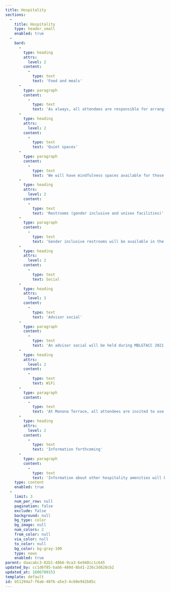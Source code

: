 ```yaml
---
title: Hospitality
sections:
  -
    title: Hospitality
    type: header_small
    enabled: true
  -
    bard:
      -
        type: heading
        attrs:
          level: 2
        content:
          -
            type: text
            text: 'Food and meals'
      -
        type: paragraph
        content:
          -
            type: text
            text: 'As always, all attendees are responsible for arranging and paying for their own food and meals during conference weekend, except where otherwise specifically noted.'
      -
        type: heading
        attrs:
          level: 2
        content:
          -
            type: text
            text: 'Quiet spaces'
      -
        type: paragraph
        content:
          -
            type: text
            text: 'We will have mindfulness spaces available for those who need a moment to center themselves. These rooms are non-staffed spaces to provide conference attendees with a quiet place to rest and rejuvenate. The rooms will be equipped with yoga mats, coloring books, fidgets, etc. Conference attendees can use these spaces during the times when events are happening in those buildings.'
      -
        type: heading
        attrs:
          level: 2
        content:
          -
            type: text
            text: 'Restrooms (gender inclusive and unisex facilities)'
      -
        type: paragraph
        content:
          -
            type: text
            text: 'Gender inclusive restrooms will be available in the conference space and will be marked in maps provided of the facility.'
      -
        type: heading
        attrs:
          level: 2
        content:
          -
            type: text
            text: Social
      -
        type: heading
        attrs:
          level: 3
        content:
          -
            type: text
            text: 'Advisor social'
      -
        type: paragraph
        content:
          -
            type: text
            text: 'An advisor social will be held during MBLGTACC 2021. More information will be available at a later date.'
      -
        type: heading
        attrs:
          level: 2
        content:
          -
            type: text
            text: WiFi
      -
        type: paragraph
        content:
          -
            type: text
            text: 'At Monona Terrace, all attendees are invited to use the facility''s guest wireless network for the duration of the conference. Check back later for access instructions.'
      -
        type: heading
        attrs:
          level: 2
        content:
          -
            type: text
            text: 'Information forthcoming'
      -
        type: paragraph
        content:
          -
            type: text
            text: 'Information about other hospitality amenities will be available at a later date.'
    type: content
    enabled: true
  -
    limit: 3
    num_per_row: null
    pagination: false
    exclude: false
    background: null
    bg_type: color
    bg_image: null
    num_colors: 2
    from_color: null
    via_color: null
    to_color: null
    bg_color: bg-gray-100
    type: news
    enabled: true
parent: daacabc3-82b1-48b6-9ca3-6e948cc1c645
updated_by: cc1d6f85-bab6-480d-8bd1-226c3d628cb2
updated_at: 1606780153
template: default
id: b51294a7-f6ab-48f6-a5e3-4c60e942b85c
---
```


